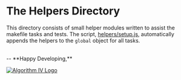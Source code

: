 # The Helpers Directory
This directory consists of small helper modules written to assist the makefile tasks and tests. The script, [helpers/setup.js](https://github.com/imaginate/vitals/blob/master/helpers/setup.js), automatically appends the helpers to the ``` global ``` object for all tasks.

<br />
--
**Happy Developing,**

<a href="http://www.algorithmiv.com/vitals"><img src="http://www.algorithmiv.com/images/aIV-logo.png" alt="Algorithm IV Logo" /></a>
